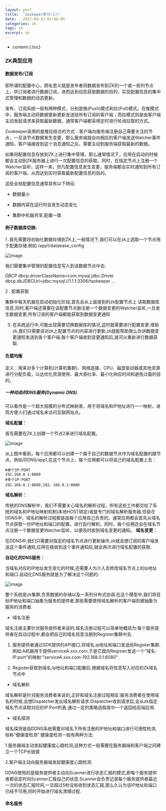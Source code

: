 ```yaml
---
layout: post
title:  "Zookeper学习(三)"
date:   2017-04-12 01:06:05
categories: zk
tags: zk
excerpt: zk
---
```



* content
{:toc}


### ZK典型应用

#### 数据发布/订阅

即所谓的配置中心，顾名思义就是发布者将数据发布到ZK的一个或一些列节点上，供订阅者进行数据订阅，进而达到动态获取数据的目的，实现配置信息的集中式管理和数据的动态更新。

发布、订阅系统一般有两种模式，分别是推(Push)模式和拉(Pull)模式。在推模式中，服务端主动将数据更新更新发送给所有订阅的客户端；而拉模式则是由客户端主动发起请求来获取最新数据，通常客户端都采用定时进行轮询拉取的方式。

Zookeeper采用的是推拉结合的方式：客户端向服务端注册自己需要关注的节点，一旦该节点数据发生变更，那么服务端就会向相应的客户端发送Watcher事件通知，客户端接收到这个消息通知之后，需要主动到服务端获取最新的数据。

如果将配置信息存放到ZK上进行集中管理，那么通常情况下，应用在启动的时候都会主动到ZK服务器上进行一次配置信息的获取，同时，在指定节点上注册一个Watcher监听，这样一来，但凡配置信息发生变更，服务端都会实时通知到所有订阅的客户端，从而达到实时获取最新配置信息的目的。

这些全局配置信息通常具有以下特征:

- 数据量小

- 数据内容在运行时会发生动态变化

- 集群中机器共享,配置一致

#### 例子数据库切换:

1 .首先需要将初始化数据存储到ZK上,一般情况下,我们可以在zk上选取一个节点用于配置存储.例如 /app1/database_config

![image](http://7xpuj1.com1.z0.glb.clouddn.com/zk%E8%8A%82%E7%82%B9%E7%A4%BA%E6%84%8F%E5%9B%BE.png)

我们需要集中管理的配置信息写入到该数据节点中去:

*DBCP*
dbcp.driverClassName=com.mysql.jdbc.Driver
dbcp.dbJDBCUrl=jdbc:mysql://1.1.1:3306/taokeeper
...

2 . 配置获取

集群中每天机器在启动初始化阶段,首先会从上面提到的zk配置节点上 读取数据库信息,同时,客户端还需要在该配置节点删注册一个数据变更的Watcher监听,一旦发生数据变更,所有订阅的客户端都能获取到数据变更通知

3. 在系统运行中,可能出现需要切换数据库的情况,这时就需要进行配置变更.借助zk,我们只需要读对zk上配置节点的内容进行更新,zk就能帮助我么你讲数据变更通知发送到各个客户端,每个客户端收到变更通知后,就可以重新进行数据获取.


#### 负载均衡

定义：用来对多个计算机(计算机集群)、网络连接、CPU、磁盘驱动器或其他资源进行分配负载，以达优化资源使用、最大吞吐率、最小化响应时间和避免过载的目的。

##### 一种动态的DNS服务(Dynamic DNS)

可以看作是一个超大规模的分布式映射表，用于将域名和IP地址进行一一映射，进而方便人们通过域名来访问互联网站点。

**域名配置：**

首先需要在ZK上创建一个节点2来进行域名配置。

![image](http://7xpuj1.com1.z0.glb.clouddn.com/%E5%8A%A8%E6%80%81%E5%9F%9F%E5%90%8D.png)

从上图中看到，每个应用都可以创建一个属于自己的数据节点作为域名配置的跟节点，例如/DDNS/app1,在这个节点上，每个应用都可以将自己的域名配置上去：

```
#单个IP:PORT
192.168.0.1:8080
#多个IP:PORT
192.168.0.1:8080,192。168.0.2:8080

```
**域名解析：**

传统的DNS解析中，我们不需要关心域名的解析过程，所有这些工作都交给了系统的域名和IP地址映射机制(本地HOST绑定)或是专门的域名解析服务器.但是在DDNS中，域名的解析过程都是由每个应用自己负责的。通常应用都会首先从域名节点获取一份IP地址和端口的配置，进行自行解析。同时，每个应用还会在域名节点注册一个数据变更Watcher监听，以便及时收到域名变更的通知。
**域名变更：**

在DDNS中,我们只需要对指定的域名节点进行更新操作,zk就会想订阅的客户端发送这个事件通知,应用在接收到这个事件通知后,就会再次进行域名配置的获取.

**自动化的DNS服务：**

当域名对应的IP地址发生变化的时候,还需要人为介入去修改域名节点上的Ip地址和端口.自动化DNS服务就是为了解决这个问题的:

![image](http://7xpuj1.com1.z0.glb.clouddn.com/%E5%8A%A8%E6%80%81DNS%E7%B3%BB%E7%BB%9F%E6%9E%B6%E6%9E%84.png)

整个系统是zk集群,负责数据的存储以及一系列分布式协调.在这个模型中,我们将目标IP地址和端口抽象为服务的提供者,那些需要使用域名解析的客户端则被抽象为服务的消费者.

- 域名注册

域名注册主要针对服务提供者来说的.域名注册过程可以简单地概括为:每个服务提供者在启动过程中,都会把自己的域名信息注册到Register集群中去.

1. 服务提供者通过SDK提供的API接口,将域名,ip地址和端口发送给Register集群.例如:A机器用于提供serviceA.xxx.com,于是它就向Register发送一个"域名-IP:port"的映射:"serviceA.xxx.com-192.168.0.1:8080"

2. Register获取到域名,Ip地址和端口配置后,根据域名将信息写入对应的Zk域名节点中

- 域名解析

域名解析是针对服务消费者来说的,正好和域名注册过程相反:服务消费者在使用域名的时候,会想Dispatcher发出域名解析请求.Dispatcher收到请求后,会从zk指定域名节点读取对应的IP:Port列表,通过一定的策略选取其中一个返回给前端应用.

- 域名探测

域名探测是指DDNS系统需要对域名下所有注册的IP地址和端口进行可用性检测,俗称"健康度检测".健康度检测一般有两种方法:

1.服务器端主动发起健康度心跳检测,这种方式一般需要在服务器端和客户端之间建立一个TCP长链接

2.客户端主动向服务器端发起健康度心跳检测.

DDNS使用的是服务提供者主动向Scanner进行状态汇报的模式,即每个服务提供者都会定时向Scanner汇报自己的状态.Scanner会负责记录每个服务提供者最近一次的状态汇报时间,一旦超过5秒没有收到状态汇报,那么久认为该IP地址和端口已经不可用,同时开始进行域名清理过程.

#### 命名服务

